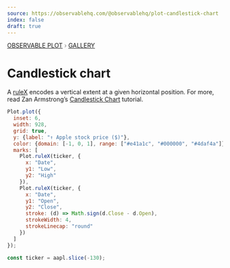 ```yaml
---
source: https://observablehq.com/@observablehq/plot-candlestick-chart
index: false
draft: true
---
```


<div style="color: grey; font: 13px/25.5px var(--sans-serif); text-transform: uppercase;"><h1 style="display: none;">Plot: Candlestick chart</h1><a href="/plot">Observable Plot</a> › <a href="/@observablehq/plot-gallery">Gallery</a></div>

# Candlestick chart

A [ruleX](https://observablehq.com/plot/marks/rule) encodes a vertical extent at a given horizontal position. For more, read Zan Armstrong’s [Candlestick Chart](/@observablehq/observable-plot-candlestick) tutorial.

```js echo
Plot.plot({
  inset: 6,
  width: 928,
  grid: true,
  y: {label: "↑ Apple stock price ($)"},
  color: {domain: [-1, 0, 1], range: ["#e41a1c", "#000000", "#4daf4a"]},
  marks: [
    Plot.ruleX(ticker, {
      x: "Date",
      y1: "Low",
      y2: "High"
    }),
    Plot.ruleX(ticker, {
      x: "Date",
      y1: "Open",
      y2: "Close",
      stroke: (d) => Math.sign(d.Close - d.Open),
      strokeWidth: 4,
      strokeLinecap: "round"
    })
  ]
});
```

```js echo
const ticker = aapl.slice(-130);
```
